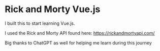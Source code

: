 # Rick and Morty Vue.js

I built this to start learning Vue.js.

I used the Rick and Morty API found here: https://rickandmortyapi.com/

Big thanks to ChatGPT as well for helping me learn during this journey
